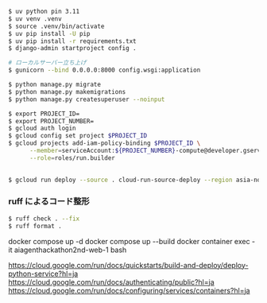 ```sh
$ uv python pin 3.11
$ uv venv .venv
$ source .venv/bin/activate
$ uv pip install -U pip
$ uv pip install -r requirements.txt
$ django-admin startproject config .

# ローカルサーバー立ち上げ
$ gunicorn --bind 0.0.0.0:8000 config.wsgi:application

$ python manage.py migrate
$ python manage.py makemigrations
$ python manage.py createsuperuser --noinput
```

```sh
$ export PROJECT_ID=
$ export PROJECT_NUMBER=
$ gcloud auth login
$ gcloud config set project $PROJECT_ID
$ gcloud projects add-iam-policy-binding $PROJECT_ID \
      --member=serviceAccount:${PROJECT_NUMBER}-compute@developer.gserviceaccount.com \
      --role=roles/run.builder
  

$ gcloud run deploy --source . cloud-run-source-deploy --region asia-northeast2 --allow-unauthenticated
```

### ruff によるコード整形
```sh
$ ruff check . --fix
$ ruff format .
```
docker compose up -d
docker compose up --build
docker container exec -it aiagenthackathon2nd-web-1 bash

https://cloud.google.com/run/docs/quickstarts/build-and-deploy/deploy-python-service?hl=ja
https://cloud.google.com/run/docs/authenticating/public?hl=ja
https://cloud.google.com/run/docs/configuring/services/containers?hl=ja

